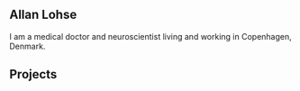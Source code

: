 ## Allan Lohse

I am a medical doctor and neuroscientist living and working in Copenhagen, Denmark. 

## Projects
### 
